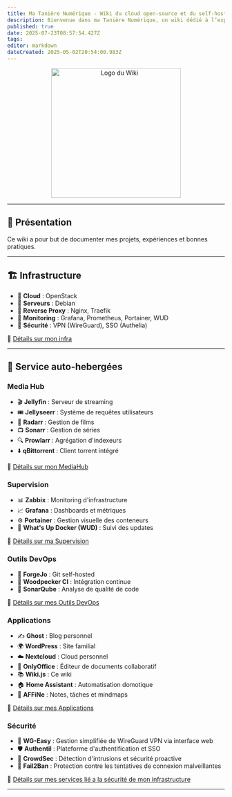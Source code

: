 ```yaml
---
title: Ma Tanière Numérique - Wiki du cloud open-source et du self-hosting
description: Bienvenue dans ma Tanière Numérique, un wiki dédié à l’exploration, à la documentation et au partage de connaissances autour des infrastructures cloud auto-hébergées, des services open-source et de la souveraineté numérique.
published: true
date: 2025-07-23T08:57:54.427Z
tags: 
editor: markdown
dateCreated: 2025-05-02T20:54:00.983Z
---
```


<p align="center">
  <img width="300" height="300" src="https://git.blasseye.fr/blasseye/assets/raw/branch/main/light/wiki/wiki.svg" alt="Logo du Wiki" />
</p>

---

## 📌 Présentation <a name="presentation"></a>

Ce wiki a pour but de documenter mes projets, expériences et bonnes pratiques.

---

## 🏗 Infrastructure <a name="infrastructure"></a>

- 📌 **Cloud** : OpenStack
- 🔧 **Serveurs** : Debian
- 🔀 **Reverse Proxy** : Nginx, Traefik
- 🚀 **Monitoring** : Grafana, Prometheus, Portainer, WUD
- 🔐 **Sécurité** : VPN (WireGuard), SSO (Authelia)

📂 [Détails sur mon infra](infrastructure.md)

---

## 🔧 Service auto-hebergées

### Media Hub

- 🎬 **Jellyfin** : Serveur de streaming
- 🎟️ **Jellyseerr** : Système de requêtes utilisateurs
- 📼 **Radarr** : Gestion de films
- 📺 **Sonarr** : Gestion de séries
- 🔍 **Prowlarr** : Agrégation d'indexeurs
- ⬇️ **qBittorrent** : Client torrent intégré

📂 [Détails sur mon MediaHub](mediahub.md)

### Supervision

- 📊 **Zabbix** : Monitoring d'infrastructure
- 📈 **Grafana** : Dashboards et métriques
- ⚙️ **Portainer** : Gestion visuelle des conteneurs
- 🔔 **What's Up Docker (WUD)** : Suivi des updates

📂 [Détails sur ma Supervision](supervision.md)

### Outils DevOps

- 🔧 **ForgeJo** : Git self-hosted
- 🔁 **Woodpecker CI** : Intégration continue
- 🧪 **SonarQube** : Analyse de qualité de code

📂 [Détails sur mes Outils DevOps](outils-devops.md)

### Applications

- ✍️ **Ghost** : Blog personnel
- 🌍 **WordPress** : Site familial
- ☁️ **Nextcloud** : Cloud personnel
- 📝 **OnlyOffice** : Éditeur de documents collaboratif
- 📚 **Wiki.js** : Ce wiki
- 🏠 **Home Assistant** : Automatisation domotique
- 🧠 **AFFiNe** : Notes, tâches et mindmaps

📂 [Détails sur mes Applications](applications.md)

### Sécurité

- 🔐 **WG-Easy** : Gestion simplifiée de WireGuard VPN via interface web  
- 🛡️ **Authentil** : Plateforme d'authentification et SSO  
- 🦙 **CrowdSec** : Détection d'intrusions et sécurité proactive  
- 🚫 **Fail2Ban** : Protection contre les tentatives de connexion malveillantes

📂 [Détails sur mes services lié a la sécurité de mon infrastructure](securite.md)

---